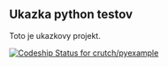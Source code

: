 ## Ukazka python testov

Toto je ukazkovy projekt.

[ ![Codeship Status for crutch/pyexample](https://app.codeship.com/projects/88e60060-1fe2-0136-b279-129726cced0e/status?branch=master)](https://app.codeship.com/projects/285369)